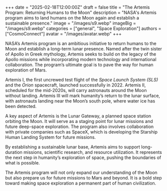 +++
date = "2025-02-18T12:00:00Z"
draft = false
title = "The Artemis Program: Returning Humans to the Moon"
description = "NASA's Artemis program aims to land humans on the Moon again and establish a sustainable presence."
image = "/images/s9.webp"
imageBig = "/images/s9.webp"
categories = ["general", "Space Exploration"]
authors = ["CosmoConnect"]
avatar = "/images/avatar.webp"
+++

NASA’s Artemis program is an ambitious initiative to return humans to the Moon and establish a long-term lunar presence. Named after the twin sister of Apollo in Greek mythology, Artemis seeks to build on the legacy of the Apollo missions while incorporating modern technology and international collaboration. The program’s ultimate goal is to pave the way for human exploration of Mars.

Artemis I, the first uncrewed test flight of the *Space Launch System (SLS)* and the *Orion* spacecraft, launched successfully in 2022. Artemis II, scheduled for the mid-2020s, will carry astronauts around the Moon without landing. Artemis III will mark humanity’s return to the lunar surface, with astronauts landing near the Moon’s south pole, where water ice has been detected.

A key aspect of Artemis is the Lunar Gateway, a planned space station orbiting the Moon. It will serve as a staging point for lunar missions and future deep-space exploration. The program also involves collaboration with private companies such as SpaceX, which is developing the Starship Human Landing System for future missions.

By establishing a sustainable lunar base, Artemis aims to support long-duration missions, scientific research, and resource utilization. It represents the next step in humanity’s exploration of space, pushing the boundaries of what is possible.

The Artemis program will not only expand our understanding of the Moon but also prepare us for future missions to Mars and beyond. It is a bold step toward making space exploration a permanent part of human civilization.
